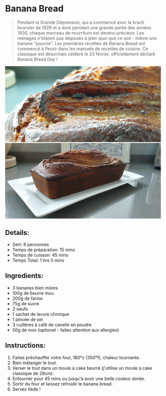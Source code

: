# Banana Bread  

> Pendant la Grande Dépression, qui a commencé avec le krach boursier de 1929 et a duré pendant une grande partie des années 1930, chaque morceau de nourriture est devenu précieux. Les ménages n'étaient pas disposés à jeter quoi que ce soit - même une banane "pourrie". Les premières recettes de Banana Bread ont commencé à fleurir dans les manuels de recettes de cuisine. Ce classique est désormais célébré le 23 février, officiellement déclaré Banana Bread Day !  

![Banana Bread](https://github.com/anamorph/recettes/blob/master/photos/fr-dessert-banana_bread-01.jpg?raw=true)  
![Banana Bread](https://github.com/anamorph/recettes/blob/master/photos/fr-dessert-banana_bread-02.jpg?raw=true)  

## Details:
* Sert: 6 personnes  
* Temps de préparation:  15 mins  
* Temps de cuisson:  45 mins  
* Temps Total:  1 hrs 0 mins  

## Ingredients:  
* 3 bananes bien mûres  
* 100g de beurre mou  
* 200g de farine  
* 75g de sucre  
* 2 oeufs  
* 1 sachet de levure chimique  
* 1 pincée de sel  
* 3 cuillères à café de canelle en poudre  
* 50g de noix (optionel - faites attention aux allergies)  

##  Instructions:
1. Faites préchauffer votre four, 180°c (350°f), chaleur tournante.  
1. Bien mélanger le tout.  
1. Verser le tout dans un moule à cake beurré (j'utilise un moule à cake classique de 28cm).  
1. Enfourner pour 45 mins ou jusqu'à avoir une belle couleur dorée.  
1. Sortir du four et laissez refroidir le banana bread.  
1. Servez tiède !  
